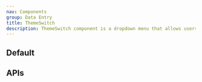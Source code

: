 ```yaml
---
nav: Components
group: Data Entry
title: ThemeSwitch
description: ThemeSwitch component is a dropdown menu that allows users to switch between different theme modes.
---
```


## Default

<code src="./demos/index.tsx" nopadding></code>

## APIs

<API></API>
